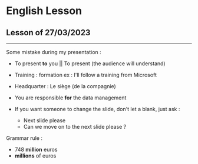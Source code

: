 # English Lesson

## Lesson of 27/03/2023
---

Some mistake during my presentation :

- To present **to** you || To present (the audience will understand)
- Training : formation
ex : I'll follow a training from Microsoft
- Headquarter : Le siège (de la compagnie)
- You are responsible **for** the data management

- If you want someone to change the slide, don't let a blank, just ask :
	- Next slide please
	- Can we move on to the next slide please ?

Grammar rule :
- 748 **million** euros
- **millions** of euros